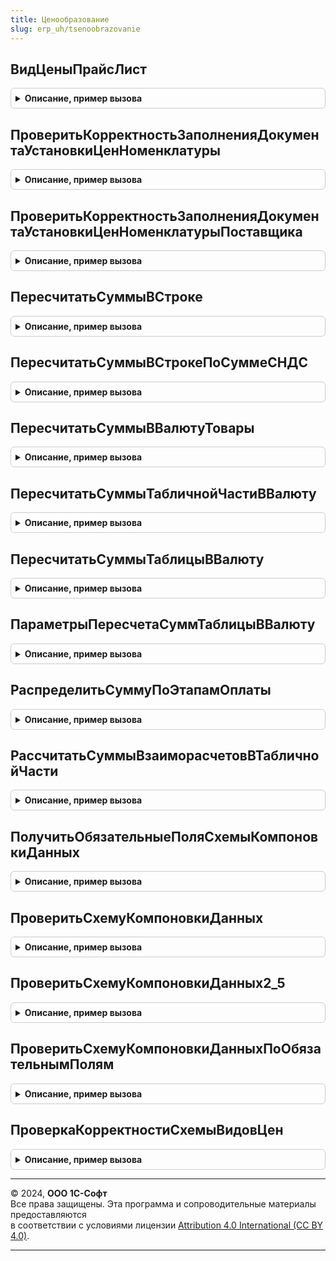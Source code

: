 ```yaml
---
title: Ценообразование
slug: erp_uh/tsenoobrazovanie
---
```



## ВидЦеныПрайсЛист
<details style="margin: 1em 0; padding: 0.5em; border: 1px solid #ccc; border-radius: 6px;">

<summary style="font-weight: bold; cursor: pointer;">Описание, пример вызова</summary>

```bsl

// Получить вид цены "Прайс-лист".
//
// Параметры:
//  ЦенаВключаетНДС - Неопределено, Булево - Цена включает НДС
//
// Возвращаемое значение:
//  СправочникСсылка.ВидыЦен - Вид цены "Прайс-лист".
Функция ВидЦеныПрайсЛист(ЦенаВключаетНДС = Неопределено) Экспорт
```

Пример вызова
```bsl
Результат = Ценообразование.ВидЦеныПрайсЛист(ЦенаВключаетНДС);
```
</details>

## ПроверитьКорректностьЗаполненияДокументаУстановкиЦенНоменклатуры
<details style="margin: 1em 0; padding: 0.5em; border: 1px solid #ccc; border-radius: 6px;">

<summary style="font-weight: bold; cursor: pointer;">Описание, пример вызова</summary>

```bsl

// Проверяет корректность заполнения документа установки цен номенклатуры
// Вызывается из процедуры документа "ОбработкаПроведения".
//
// Параметры:
//  ДокументУстановкиЦен  - ДокументОбъект.УстановкаЦенНоменклатуры - документ, для которого необходимо проверить корректность
//  ДеревоЦен             - ТаблицаЗначений - таблица цен номенклатуры документа, для которой необходимо проверить корректность
//  ВидыЦен               - Массив - массив видов цен для проверки наличия ранее установленных цен
//  ИспользуетсяЦенообразование25 - Булево - Флаг использования нового ценообразования
//  Отказ                 - Булево - Флаг отказа от проведения документа.
//
Процедура ПроверитьКорректностьЗаполненияДокументаУстановкиЦенНоменклатуры(ДокументУстановкиЦен, Экспорт
```

Пример вызова
```bsl
Ценообразование.ПроверитьКорректностьЗаполненияДокументаУстановкиЦенНоменклатуры(ДокументУстановкиЦен, );
```
</details>

## ПроверитьКорректностьЗаполненияДокументаУстановкиЦенНоменклатурыПоставщика
<details style="margin: 1em 0; padding: 0.5em; border: 1px solid #ccc; border-radius: 6px;">

<summary style="font-weight: bold; cursor: pointer;">Описание, пример вызова</summary>

```bsl

// Проверяет корректность заполнения документа установки цен номенклатуры.
// Вызывается из процедуры документа "ОбработкаПроведения".
//
// Параметры:
//  ДокументУстановкиЦен	- ДокументОбъект.РегистрацияЦенНоменклатурыПоставщика - Документ, для которого необходимо
//								осуществить проверки.
//  ДеревоЦен				- ДеревоЗначений - дерево цен
//  Отказ					- Булево - Флаг отказа от проведения документа.
//
Процедура ПроверитьКорректностьЗаполненияДокументаУстановкиЦенНоменклатурыПоставщика(ДокументУстановкиЦен, Экспорт
```

Пример вызова
```bsl
Ценообразование.ПроверитьКорректностьЗаполненияДокументаУстановкиЦенНоменклатурыПоставщика(ДокументУстановкиЦен, );
```
</details>

## ПересчитатьСуммыВСтроке
<details style="margin: 1em 0; padding: 0.5em; border: 1px solid #ccc; border-radius: 6px;">

<summary style="font-weight: bold; cursor: pointer;">Описание, пример вызова</summary>

```bsl

// Рассчитывает сумму скидки в зависимости от процента скидки
//
// Параметры:
//  ТекСтрока                         - СтрокаТабличнойЧасти - Строка табличной части Товары документа
//  ПересчитыватьАвтоматическуюСкидку - Булево - Истина, если в документе есть автоматические скидки
//  ОчищатьАвтоматическуюСкидку       - Булево - Истина, если необходимо очистить процент и сумму авто скидок
//  ПересчитыватьРучнуюСкидку         - Булево - Истина, если в документе есть ручные скидки
//  ЦенаВключаетНДС                   - Булево - Признак включения НДС в цену в документе.
//  ИмяКоличества                     - Строка - Имя поля количество.
//
Процедура ПересчитатьСуммыВСтроке(ТекСтрока, Экспорт
```

Пример вызова
```bsl
Ценообразование.ПересчитатьСуммыВСтроке(ТекСтрока, );
```
</details>

## ПересчитатьСуммыВСтрокеПоСуммеСНДС
<details style="margin: 1em 0; padding: 0.5em; border: 1px solid #ccc; border-radius: 6px;">

<summary style="font-weight: bold; cursor: pointer;">Описание, пример вызова</summary>

```bsl

// Рассчитывает суммовые реквизиты строки исходя из реквизита "СуммаСНДС"
//
// Параметры:
//  СтрокаТаблицы - СтрокаТабличнойЧасти -  Строка табличной части Товары документа
//  ЦенаВключаетНДС - Булево - Признак включения НДС в цену в документе
//  АвтоматическаяСкидка - Булево - Истина, если в документе есть автоматические скидки
//  РучнаяСкидка - Булево - Истина, если в документе есть ручные скидки
//  ПересчитатьЦену - Булево - Истина, если требуется пересчитать цену.
//  ИмяКоличества - Строка - Имя поля количество.
//  СтавкаНДС - СправочникСсылка.СтавкиНДС, Неопределено - Ставка НДС. Используется, если одноименного реквизита нет в строке.
//
Процедура ПересчитатьСуммыВСтрокеПоСуммеСНДС( Экспорт
```

Пример вызова
```bsl
Ценообразование.ПересчитатьСуммыВСтрокеПоСуммеСНДС();
```
</details>

## ПересчитатьСуммыВВалютуТовары
<details style="margin: 1em 0; padding: 0.5em; border: 1px solid #ccc; border-radius: 6px;">

<summary style="font-weight: bold; cursor: pointer;">Описание, пример вызова</summary>

```bsl

// Осуществляет пересчет цен и сумм в тч Товары из валюты в валюту
//
// Параметры:
//  Документ                           - ДокументОбъект - Документ, для которого необходимо осуществить пересчет
//  СтараяВалюта                       - СправочникСсылка.Валюты - Валюта, из которой необходимо пересчитать цены
//  НоваяВалюта                        - СправочникСсылка.Валюты - Валюта, в которую необходимо пересчитать цены
//  СтруктураКурсовСтаройВалюты        - Структура - Курс и кратность валюты, из которой необходимо пересчитать цены
//  СтруктураКурсовНовойВалюты         - Структура - Курс и кратность валюты, в которую необходимо пересчитать цены
//  ПересчитыватьСуммы                 - Булево - Флаг, определяющий необходимость пересчета полей Сумма и СуммаНДС
//  ПересчитыватьАвтоматическиеСкидки  - Булево - Флаг, определяющий необходимость пересчета автоматических скидок
//  ПересчитыватьРучныеСкидки          - Булево - Флаг, определяющий необходимость пересчета ручных скидок.
//
Процедура ПересчитатьСуммыВВалютуТовары(Документ, Экспорт
```

Пример вызова
```bsl
Ценообразование.ПересчитатьСуммыВВалютуТовары(Документ, );
```
</details>

## ПересчитатьСуммыТабличнойЧастиВВалюту
<details style="margin: 1em 0; padding: 0.5em; border: 1px solid #ccc; border-radius: 6px;">

<summary style="font-weight: bold; cursor: pointer;">Описание, пример вызова</summary>

```bsl

// Устарела. Осуществляет пересчет цен и сумм в тч Товары из валюты в валюту.
// Использовать Ценообразование.ПересчитатьСуммыТаблицыВВалюту
//
// Параметры:
//  Таблица                            - ТабличнаяЧасть -  Таблица, в которой необходим пересчет
//  ЦенаВключаетНДС                    - Булево - Истина, если цена включает ндс
//  СтараяВалюта                       - СправочникСсылка.Валюты - Валюта, из которой необходимо пересчитать цены
//  НоваяВалюта                        - СправочникСсылка.Валюты - Валюта, в которую необходимо пересчитать цены
//  СтруктураКурсовСтаройВалюты        - Структура - Курс и кратность валюты, из которой необходимо пересчитать цены
//  СтруктураКурсовНовойВалюты         - Структура - Курс и кратность валюты, в которую необходимо пересчитать цены
//  ПересчитыватьАвтоматическиеСкидки  - Булево - Флаг, определяющий необходимость пересчета автоматических скидок
//  ПересчитыватьРучныеСкидки          - Булево - Флаг, определяющий необходимость пересчета ручных скидок.
//  ИмяКоличества                      - Строка - Имя поля количество.
//
Процедура ПересчитатьСуммыТабличнойЧастиВВалюту( Экспорт
```

Пример вызова
```bsl
Ценообразование.ПересчитатьСуммыТабличнойЧастиВВалюту();
```
</details>

## ПересчитатьСуммыТаблицыВВалюту
<details style="margin: 1em 0; padding: 0.5em; border: 1px solid #ccc; border-radius: 6px;">

<summary style="font-weight: bold; cursor: pointer;">Описание, пример вызова</summary>

```bsl

// Осуществляет пересчет цен и сумм в тч Товары из валюты в валюту
//
// Параметры:
//  Таблица            - ТабличнаяЧасть -  Таблица, в которой необходим пересчет
//  ПараметрыПересчета - см. ПараметрыПересчетаСуммТаблицыВВалюту
//
Процедура ПересчитатьСуммыТаблицыВВалюту(Таблица, ПараметрыПересчета) Экспорт
```

Пример вызова
```bsl
Ценообразование.ПересчитатьСуммыТаблицыВВалюту(Таблица, ПараметрыПересчета) 
```
</details>

## ПараметрыПересчетаСуммТаблицыВВалюту
<details style="margin: 1em 0; padding: 0.5em; border: 1px solid #ccc; border-radius: 6px;">

<summary style="font-weight: bold; cursor: pointer;">Описание, пример вызова</summary>

```bsl

// Параметры пересчета сумм таблицы в валюту.
//
// Параметры:
//  ЦенаВключаетНДС - Булево - Истина, если цена включает ндс
//  СтараяВалюта    - СправочникСсылка.Валюты - Валюта, из которой необходимо пересчитать цены
//  НоваяВалюта     - СправочникСсылка.Валюты - Валюта, в которую необходимо пересчитать цены
//  ДатаДокумента   - Дата - Дата документа
//  БазоваяВалюта     - СправочникСсылка.Валюты - Валюта, относительно которой получен курс
//
// Возвращаемое значение:
//  Структура - описание:
// * ЦенаВключаетНДС                    - Булево - Истина, если цена включает ндс
// * СтараяВалюта                       - СправочникСсылка.Валюты - Валюта, из которой необходимо пересчитать цены
// * НоваяВалюта                        - СправочникСсылка.Валюты - Валюта, в которую необходимо пересчитать цены
// * ПересчитыватьАвтоматическиеСкидки  - Булево - Флаг, определяющий необходимость пересчета автоматических скидок
// * ПересчитыватьРучныеСкидки          - Булево - Флаг, определяющий необходимость пересчета ручных скидок
// * ИмяКоличества                      - Строка - Имя поля количество
// * СтавкаНДС                          - СправочникСсылка.СтавкиНДС - общая для всех строк таблицы ставка НДС
// * СтруктураКурсовСтаройВалюты        - Структура из см. РаботаСКурсамиВалютУТ.СтруктураКурсаВалюты - Курс и кратность валюты, из которой необходимо пересчитать цены
// * СтруктураКурсовНовойВалюты         - Структура из см. РаботаСКурсамиВалютУТ.СтруктураКурсаВалюты - Курс и кратность валюты, в которую необходимо пересчитать цены
Функция ПараметрыПересчетаСуммТаблицыВВалюту(ЦенаВключаетНДС, СтараяВалюта, НоваяВалюта, ДатаДокумента = Неопределено, БазоваяВалюта = Неопределено) Экспорт
```

Пример вызова
```bsl
Результат = Ценообразование.ПараметрыПересчетаСуммТаблицыВВалюту(ЦенаВключаетНДС, СтараяВалюта, НоваяВалюта, ДатаДокумента, БазоваяВалюта);
```
</details>

## РаспределитьСуммуПоЭтапамОплаты
<details style="margin: 1em 0; padding: 0.5em; border: 1px solid #ccc; border-radius: 6px;">

<summary style="font-weight: bold; cursor: pointer;">Описание, пример вызова</summary>

```bsl

// Осуществляет пересчет сумм в тч ЭтапыГрафикаОплаты из валюты в валюту
//
// Параметры:
//  Документ - ДокументОбъект - Документ, для которого необходимо осуществить пересчет
//  СуммаКРаспределениюОплаты - Число - Сумма документа, которую необходимо распределить на этапы оплаты
//  СуммаКРаспределениюЗалога - Число - Сумма залога по документу, которую необходимо распределить на этапы оплаты.
//
Процедура РаспределитьСуммуПоЭтапамОплаты(Документ, Знач СуммаКРаспределениюОплаты, Знач СуммаКРаспределениюЗалога) Экспорт
```

Пример вызова
```bsl
Ценообразование.РаспределитьСуммуПоЭтапамОплаты(Документ, СуммаКРаспределениюОплаты, СуммаКРаспределениюЗалога) 
```
</details>

## РассчитатьСуммыВзаиморасчетовВТабличнойЧасти
<details style="margin: 1em 0; padding: 0.5em; border: 1px solid #ccc; border-radius: 6px;">

<summary style="font-weight: bold; cursor: pointer;">Описание, пример вызова</summary>

```bsl

// Устарела.
// Осуществляет пересчет на заполненных полей "СуммаВзаиморасчетов" в указанной табличной части.
//
// Параметры:
//	Документ          - ДокументОбъект - Объект документа, для которого выполняется пересчет сумм взаиморасчетов
//											в товарной части.
//	ИмяТабличнойЧасти - Строка         - Имя табличная части объекта документа.
//	СтруктураКурса    - Структура      - Данные курса валюты.
//	Дата              - Дата           - Дата, на которую выполняется расчет.
//	ИспользуетсяНДС   - Булево         - Истина - Признак, наличия в товарной части суммовых реквизитов, включающих НДС.
//
Процедура РассчитатьСуммыВзаиморасчетовВТабличнойЧасти(Документ, Экспорт
```

Пример вызова
```bsl
Ценообразование.РассчитатьСуммыВзаиморасчетовВТабличнойЧасти(Документ, );
```
</details>

## ПолучитьОбязательныеПоляСхемыКомпоновкиДанных
<details style="margin: 1em 0; padding: 0.5em; border: 1px solid #ccc; border-radius: 6px;">

<summary style="font-weight: bold; cursor: pointer;">Описание, пример вызова</summary>

```bsl

// Возвращает имена и типы полей, которые должны обязательно присутствовать.
// в СКД, используемой для заполнения цен по данным ИБ.
//
// Возвращаемое значение:
//	 Соответствие - В ключах содержатся имена полей. В значениях - типы полей.
//
Функция ПолучитьОбязательныеПоляСхемыКомпоновкиДанных(ИспользуетсяЦенообразование25 = Ложь) Экспорт
```

Пример вызова
```bsl
Результат = Ценообразование.ПолучитьОбязательныеПоляСхемыКомпоновкиДанных(ИспользуетсяЦенообразование25);
```
</details>

## ПроверитьСхемуКомпоновкиДанных
<details style="margin: 1em 0; padding: 0.5em; border: 1px solid #ccc; border-radius: 6px;">

<summary style="font-weight: bold; cursor: pointer;">Описание, пример вызова</summary>

```bsl

// Проверяет схему компоновки данных на соответствие ограничениям, необходимым
// для ее использования при расчете цен.
//
// Параметры:
//  СхемаКомпоновкиДанных - СхемаКомпоновкиДанных - Схема, которую необходимо проверить.
//  СообщениеОбОшибке     - Строка - содержит вводную часть сообщения об ошибке.
//  ВыводитьСообщения   - Булево - Истина - не выводить сообщения поьзователю, только проверка.
//
// Возвращаемое значение:
//  Булево - Истина, если проверка пройдена успешно.
//
Функция ПроверитьСхемуКомпоновкиДанных(СхемаКомпоновкиДанных, СообщениеОбОшибке = Неопределено, ВыводитьСообщения = Истина) Экспорт
```

Пример вызова
```bsl
Результат = Ценообразование.ПроверитьСхемуКомпоновкиДанных(СхемаКомпоновкиДанных, СообщениеОбОшибке, ВыводитьСообщения);
```
</details>

## ПроверитьСхемуКомпоновкиДанных2_5
<details style="margin: 1em 0; padding: 0.5em; border: 1px solid #ccc; border-radius: 6px;">

<summary style="font-weight: bold; cursor: pointer;">Описание, пример вызова</summary>

```bsl

// Проверяет схему компоновки данных на соответствие ограничениям, необходимым
// для ее использования при расчете цен.
//
// Параметры:
//  СхемаКомпоновкиДанных - СхемаКомпоновкиДанных - Схема, которую необходимо проверить.
//  СообщениеОбОшибке     - Строка - содержит вводную часть сообщения об ошибке.
//  ВыводитьСообщения   - Булево - Истина - не выводить сообщения поьзователю, только проверка.
//
// Возвращаемое значение:
//  Булево - Истина, если проверка пройдена успешно.
//
Функция ПроверитьСхемуКомпоновкиДанных2_5(СхемаКомпоновкиДанных, СообщениеОбОшибке = Неопределено, ВыводитьСообщения = Истина) Экспорт
```

Пример вызова
```bsl
Результат = Ценообразование.ПроверитьСхемуКомпоновкиДанных2_5(СхемаКомпоновкиДанных, СообщениеОбОшибке, ВыводитьСообщения);
```
</details>

## ПроверитьСхемуКомпоновкиДанныхПоОбязательнымПолям
<details style="margin: 1em 0; padding: 0.5em; border: 1px solid #ccc; border-radius: 6px;">

<summary style="font-weight: bold; cursor: pointer;">Описание, пример вызова</summary>

```bsl

// Проверяет схему компоновки данных на соответствие ограничениям, необходимым
// для ее использования при расчете цен.
//
// Параметры:
//  СхемаКомпоновкиДанных - СхемаКомпоновкиДанных - Схема, которую необходимо проверить.
//  Поля - см. ПолучитьОбязательныеПоляСхемыКомпоновкиДанных
//  СообщениеОбОшибке     - Строка - Строка, содержит вводную часть сообщения об ошибке.
//  ВыводитьСообщения   - Булево - Истина - не выводить сообщения поьзователю, только проверка.
//
// Возвращаемое значение:
//  Булево - Истина, если проверка пройдена успешно.
//
Функция ПроверитьСхемуКомпоновкиДанныхПоОбязательнымПолям(СхемаКомпоновкиДанных, Поля, СообщениеОбОшибке = Неопределено, ВыводитьСообщения = Истина) Экспорт
```

Пример вызова
```bsl
Результат = Ценообразование.ПроверитьСхемуКомпоновкиДанныхПоОбязательнымПолям(СхемаКомпоновкиДанных, Поля, СообщениеОбОшибке, ВыводитьСообщения);
```
</details>

## ПроверкаКорректностиСхемыВидовЦен
<details style="margin: 1em 0; padding: 0.5em; border: 1px solid #ccc; border-radius: 6px;">

<summary style="font-weight: bold; cursor: pointer;">Описание, пример вызова</summary>

```bsl


// Позволяет проверить корректность схемы видов цен, при необходимости исправить ошибки,
// а также заполнить список критических ошибок, которые необходимо будет исправить пользователю.
//
// Параметры:
//   СхемаКомпоновкиДанных - СхемаКомпоновкиДанных - Схема видов цен.
//   СхемаСодержитКритическиеОшибки - Булево - флаг наличия критических ошибок, который необходимо взвести,
//   				чтобы пользователь не смог применить схему, пока не будут исправлены ошибки.
//   СписокКритическихОшибок - СписокЗначений - Список, содержащий тексты сообщений о критических ошибках.
//   СписокПрочихСообщений - СписокЗначений - Список, содержащий тексты сообщений о исправленных ошибках и прочие замечания.
//   				Данный список сообщений выводится пользователю один раз.
//
Процедура ПроверкаКорректностиСхемыВидовЦен(СхемаКомпоновкиДанных, СхемаСодержитКритическиеОшибки, Экспорт
```

Пример вызова
```bsl
Ценообразование.ПроверкаКорректностиСхемыВидовЦен(СхемаКомпоновкиДанных, СхемаСодержитКритическиеОшибки, );
```
</details>

---

© 2024, **ООО 1С-Софт**  
Все права защищены. Эта программа и сопроводительные материалы предоставляются  
в соответствии с условиями лицензии [Attribution 4.0 International (CC BY 4.0)](https://creativecommons.org/licenses/by/4.0/legalcode).

---
